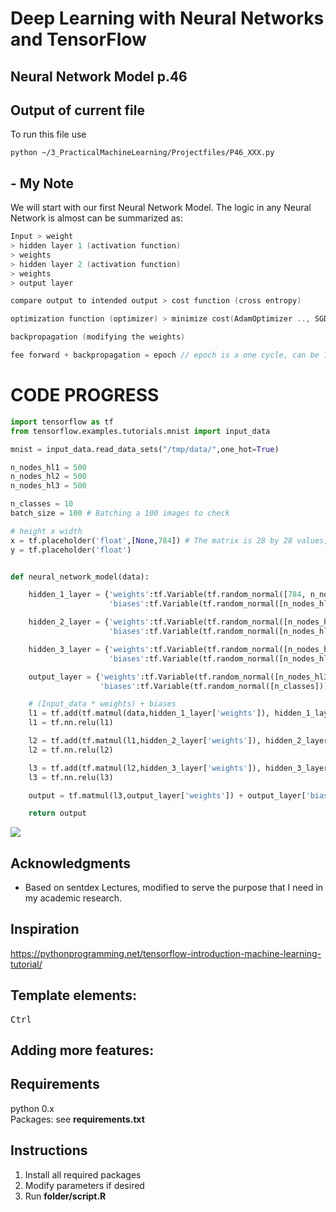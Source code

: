 # Deep Learning with Neural Networks and TensorFlow
## Neural Network Model p.46

## Output of current file
To run this file use

```
python ~/3_PracticalMachineLearning/Projectfiles/P46_XXX.py
```
## - My Note
We will start with our first Neural Network Model.
The logic in any Neural Network is almost can be summarized as:

```c
Input > weight
> hidden layer 1 (activation function)
> weights
> hidden layer 2 (activation function)
> weights
> output layer

compare output to intended output > cost function (cross entropy)

optimization function (optimizer) > minimize cost(AdamOptimizer .., SGD, AdaGrad)

backpropagation (modifying the weights)

fee forward + backpropagation = epoch // epoch is a one cycle, can be 1 times, 15 times, up to lowering the cost function

```

# CODE PROGRESS

```py
import tensorflow as tf
from tensorflow.examples.tutorials.mnist import input_data

mnist = input_data.read_data_sets("/tmp/data/",one_hot=True)

n_nodes_hl1 = 500
n_nodes_hl2 = 500
n_nodes_hl3 = 500

n_classes = 10
batch_size = 100 # Batching a 100 images to check

# height x width
x = tf.placeholder('float',[None,784]) # The matrix is 28 by 28 values, you can remove this [None, 784]
y = tf.placeholder('float')


def neural_network_model(data):

    hidden_1_layer = {'weights':tf.Variable(tf.random_normal([784, n_nodes_hl1])),
                      'biases':tf.Variable(tf.random_normal([n_nodes_hl1]))}

    hidden_2_layer = {'weights':tf.Variable(tf.random_normal([n_nodes_hl1, n_nodes_hl2])),
                      'biases':tf.Variable(tf.random_normal([n_nodes_hl2]))}

    hidden_3_layer = {'weights':tf.Variable(tf.random_normal([n_nodes_hl2, n_nodes_hl3])),
                      'biases':tf.Variable(tf.random_normal([n_nodes_hl3]))}

    output_layer = {'weights':tf.Variable(tf.random_normal([n_nodes_hl3, n_classes])),
                    'biases':tf.Variable(tf.random_normal([n_classes]))}

    # (Input_data * weights) + biases
    l1 = tf.add(tf.matmul(data,hidden_1_layer['weights']), hidden_1_layer['biases'])
    l1 = tf.nn.relu(l1)

    l2 = tf.add(tf.matmul(l1,hidden_2_layer['weights']), hidden_2_layer['biases'])
    l2 = tf.nn.relu(l2)

    l3 = tf.add(tf.matmul(l2,hidden_3_layer['weights']), hidden_3_layer['biases'])
    l3 = tf.nn.relu(l3)

    output = tf.matmul(l3,output_layer['weights']) + output_layer['biases']

    return output
```

![](./output_images/P45-1.png)
## Acknowledgments
* Based on sentdex Lectures, modified to serve the purpose that I need in my academic research.

## Inspiration

https://pythonprogramming.net/tensorflow-introduction-machine-learning-tutorial/

## Template elements:
<kbd>Ctrl</kbd>
## Adding more features:
## Requirements
python 0.x <br />
Packages: see **requirements.txt** <br />
## Instructions
1. Install all required packages
2. Modify parameters if desired
3. Run **folder/script.R**
